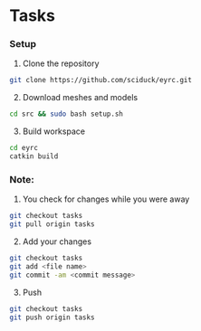 # Tasks 
### Setup
1. Clone the repository 
```bash
git clone https://github.com/sciduck/eyrc.git
```
2. Download meshes and models
```bash
cd src && sudo bash setup.sh
```
3. Build workspace 
```bash
cd eyrc
catkin build
```

### Note:
1. You check for changes while you were away 
```bash
git checkout tasks
git pull origin tasks
```
2. Add your changes 
```bash
git checkout tasks
git add <file name>
git commit -am <commit message>
```
3. Push 
```bash
git checkout tasks
git push origin tasks 
```
